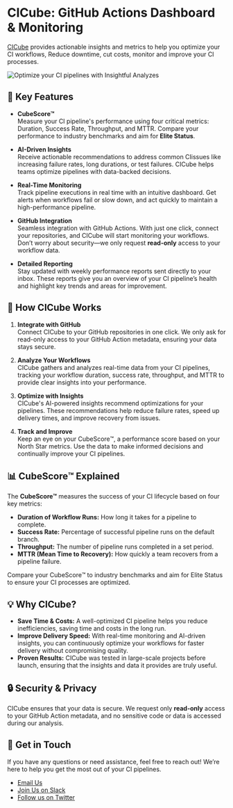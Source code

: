 # CICube: GitHub Actions Dashboard & Monitoring

[CICube](https://cicube.io/) provides actionable insights and metrics to help you optimize your CI workflows, Reduce downtime, cut costs, monitor and improve your CI processes.

![Optimize your CI pipelines with Insightful Analyzes](https://cicube.io/assets/images/hero-new-8ebb7b941ae87b549c5c80cb22d2fe10.png)

## 🚀 Key Features

- **CubeScore™️**  
  Measure your CI pipeline's performance using four critical metrics: Duration, Success Rate, Throughput, and MTTR. Compare your performance to industry benchmarks and aim for **Elite Status**.

- **AI-Driven Insights**  
  Receive actionable recommendations to address common CIissues like increasing failure rates, long durations, or test failures. CICube helps teams optimize pipelines with data-backed decisions.

- **Real-Time Monitoring**  
  Track pipeline executions in real time with an intuitive dashboard. Get alerts when workflows fail or slow down, and act quickly to maintain a high-performance pipeline.

- **GitHub Integration**  
  Seamless integration with GitHub Actions. With just one click, connect your repositories, and CICube will start monitoring your workflows. Don’t worry about security—we only request **read-only** access to your workflow data.

- **Detailed Reporting**  
  Stay updated with weekly performance reports sent directly to your inbox. These reports give you an overview of your CI pipeline’s health and highlight key trends and areas for improvement.

## 🧩 How CICube Works

1. **Integrate with GitHub**  
   Connect CICube to your GitHub repositories in one click. We only ask for read-only access to your GitHub Action metadata, ensuring your data stays secure.

2. **Analyze Your Workflows**  
   CICube gathers and analyzes real-time data from your CI pipelines, tracking your workflow duration, success rate, throughput, and MTTR to provide clear insights into your performance.

3. **Optimize with Insights**  
   CICube's AI-powered insights recommend optimizations for your pipelines. These recommendations help reduce failure rates, speed up delivery times, and improve recovery from issues.

4. **Track and Improve**  
   Keep an eye on your CubeScore™️, a performance score based on your North Star metrics. Use the data to make informed decisions and continually improve your CI pipelines.

## 📊 CubeScore™️ Explained

The **CubeScore™️** measures the success of your CI lifecycle based on four key metrics:
- **Duration of Workflow Runs:** How long it takes for a pipeline to complete.
- **Success Rate:** Percentage of successful pipeline runs on the default branch.
- **Throughput:** The number of pipeline runs completed in a set period.
- **MTTR (Mean Time to Recovery):** How quickly a team recovers from a pipeline failure.

Compare your CubeScore™️ to industry benchmarks and aim for Elite Status to ensure your CI processes are optimized.

## 💡 Why CICube?

- **Save Time & Costs:** A well-optimized CI pipeline helps you reduce inefficiencies, saving time and costs in the long run.
- **Improve Delivery Speed:** With real-time monitoring and AI-driven insights, you can continuously optimize your workflows for faster delivery without compromising quality.
- **Proven Results:** CICube was tested in large-scale projects before launch, ensuring that the insights and data it provides are truly useful.

## 🔒 Security & Privacy

CICube ensures that your data is secure. We request only **read-only** access to your GitHub Action metadata, and no sensitive code or data is accessed during our analysis.

## 📧 Get in Touch

If you have any questions or need assistance, feel free to reach out! We’re here to help you get the most out of your CI pipelines.

- [Email Us](mailto:info@cicube.io)
- [Join Us on Slack](https://s.cicube.io/slack)
- [Follow us on Twitter](https://x.com/cicube_io)

